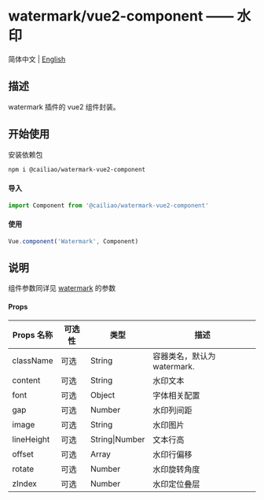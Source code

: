 # watermark/vue2-component —— 水印

简体中文 | [English](../README.md)

## 描述

watermark 插件的 vue2 组件封装。

## 开始使用

安装依赖包

```bash
npm i @cailiao/watermark-vue2-component
```

#### 导入

```javascript
import Component from '@cailiao/watermark-vue2-component'
```

#### 使用

```javascript
Vue.component('Watermark', Component)
```


## 说明

组件参数同详见 [watermark](https://github.com/Eleg-i/watermark) 的参数

#### Props

| Props 名称 | 可选性 | 类型           | 描述                        |
| ---------- | ------ | -------------- | --------------------------- |
| className  | 可选   | String         | 容器类名，默认为 watermark. |
| content    | 可选   | String         | 水印文本                    |
| font       | 可选   | Object         | 字体相关配置                |
| gap        | 可选   | Number         | 水印列间距                  |
| image      | 可选   | String         | 水印图片                    |
| lineHeight | 可选   | String\|Number | 文本行高                    |
| offset     | 可选   | Array<Number>  | 水印行偏移                  |
| rotate     | 可选   | Number         | 水印旋转角度                |
| zIndex     | 可选   | Number         | 水印定位叠层                |



